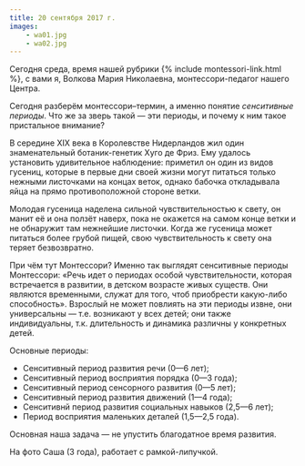 ```yaml
---
title: 20 сентября 2017 г.
images:
    - wa01.jpg
    - wa02.jpg
---
```

Сегодня среда, время нашей рубрики {% include montessori-link.html %}, с вами я, Волкова Мария Николаевна,
монтессори-педагог нашего Центра.

Сегодня разберём монтессори–термин, а именно понятие _сенситивные периоды_. Что же за зверь такой — эти периоды,
и почему к ним такое пристальное внимание?

<!--more-->
В середине XIX века в Королевстве Нидерландов жил один знаменательный ботаник-генетик Хуго де Фриз. Ему удалось
установить удивительное наблюдение: приметил он один из видов гусениц, которые в первые дни своей жизни могут питаться
только нежными листочками на концах веток, однако бабочка откладывала яйца на прямо противоположной стороне ветки.

Молодая гусеница наделена сильной чувствительностью к свету, он манит её и она ползёт наверх, пока не окажется на самом
конце ветки и не обнаружит там нежнейшие листочки. Когда же гусеница может питаться более грубой пищей, свою
чувствительность к свету она теряет безвозвратно.

При чём тут Монтессори? Именно так выглядят сенситивные периоды Монтессори: «Речь идет о периодах особой
чувствительности, которая встречается в развитии, в детском возрасте живых существ. Они являются временными, служат
для того, чтоб приобрести какую-либо способность». Взрослый не может повлиять на эти периоды извне, они универсальны —
т.е. возникают у всех детей; они также индивидуальны, т.к. длительность и динамика различны у конкретных детей.

Основные периоды:
* Сенситивный период развития речи (0—6 лет);
* Сенситивный период восприятия порядка (0—3 года);
* Сенситивный период сенсорного развития (0—5 лет);
* Сенситивный период развития движений (1—4 года);
* Сенситивнй период развития социальных навыков (2,5—6 лет);
* Период восприятия маленьких деталей (1,5—2,5 года).

Основная наша задача — не упустить благодатное время развития.

На фото Саша (3 года), работает с рамкой-липучкой.
